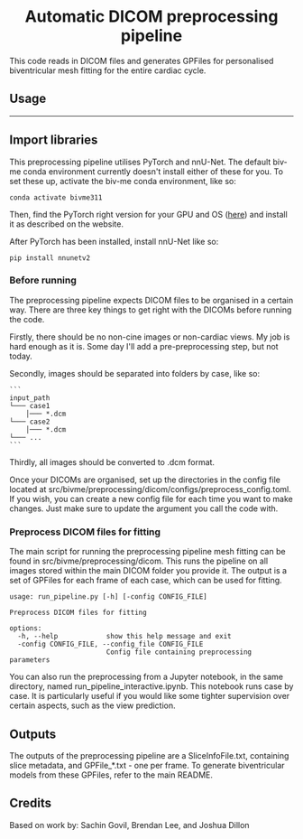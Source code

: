 <div align="center">

# Automatic DICOM preprocessing pipeline

</div>

This code reads in DICOM files and generates GPFiles for personalised biventricular mesh fitting for the entire cardiac cycle.

## Usage

-----------------------------------------------

## Import libraries
This preprocessing pipeline utilises PyTorch and nnU-Net. The default biv-me conda environment currently doesn't install either of these for you. To set these up, activate the biv-me conda environment, like so:

```
conda activate bivme311
```

Then, find the PyTorch right version for your GPU and OS ([here](https://pytorch.org/get-started/locally/)) and install it as described on the website.

After PyTorch has been installed, install nnU-Net like so:

```
pip install nnunetv2
```

### Before running
The preprocessing pipeline expects DICOM files to be organised in a certain way. There are three key things to get right with the DICOMs before running the code. 

Firstly, there should be no non-cine images or non-cardiac views. My job is hard enough as it is. Some day I'll add a pre-preprocessing step, but not today.

Secondly, images should be separated into folders by case, like so:

    ```
    input_path   
    └─── case1
        │─── *.dcm
    └─── case2
        │─── *.dcm
    └─── ...
    ```

Thirdly, all images should be converted to .dcm format.

Once your DICOMs are organised, set up the directories in the config file located at src/bivme/preprocessing/dicom/configs/preprocess_config.toml. If you wish, you can create a new config file for each time you want to make changes. Just make sure to update the argument you call the code with.

### Preprocess DICOM files for fitting
The main script for running the preprocessing pipeline mesh fitting can be found in src/bivme/preprocessing/dicom. This runs the pipeline on all images stored within the main DICOM folder you provide it. The output is a set of GPFiles for each frame of each case, which can be used for fitting.

```
usage: run_pipeline.py [-h] [-config CONFIG_FILE]

Preprocess DICOM files for fitting

options:
  -h, --help            show this help message and exit
  -config CONFIG_FILE, --config_file CONFIG_FILE
                        Config file containing preprocessing parameters

```

You can also run the preprocessing from a Jupyter notebook, in the same directory, named run_pipeline_interactive.ipynb. This notebook runs case by case. It is particularly useful if you would like some tighter supervision over certain aspects, such as the view prediction. 

## Outputs
The outputs of the preprocessing pipeline are a SliceInfoFile.txt, containing slice metadata, and GPFile_*.txt - one per frame. To generate biventricular models from these GPFiles, refer to the main README.


Credits
------------------------------------
Based on work by: Sachin Govil, Brendan Lee, and Joshua Dillon
